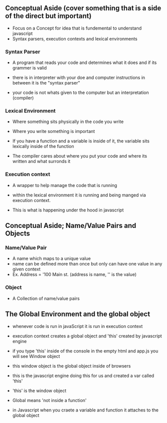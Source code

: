 ## Conceptual Aside (cover something that is a side of the direct but important)

- Focus on a Concept for idea that is fundemental to understand javascript
- Syntax parsers, execution contexts and lexical environments

### Syntax Parser

- A program that reads your code and determines what it does and if its grammer is valid

- there is in interpreter with your doe and computer instructions in between it is the "syntax parser"
- your code is not whats given to the computer but an interpretation (compiler)

### Lexical Environment

- Where something sits physically in the code you write
- Where you write something is important

- If you have a function and a variable is inside of it,  the variable sits lexically inside of the function
- The compiler cares about where you put your code and where its written and what surronds it

### Execution context

- A wrapper to help manage the code that is running
- within the lexical environment it is running and being manged via execution context. 

- This is what is happening under the hood in javascript

## Conceptual Aside; Name/Value Pairs and Objects

### Name/Value Pair

- A name which maps to a unique value
- name can be defined more than once but only can have one value in any given context
- Ex. Address = '100 Main st. (address is name, '' is the value)

### Object

- A Collection of name/value pairs

## The Global Environment and the global object

- whenever code is run in javaScript it is run in execution context
- execution context creates a global object and 'this' created by javascript engine

- if you type 'this' inside of the console in the empty html and app.js you will see Window object
- this window object is the global object inside of browsers
- this is the javascript engine doing this for us and created a var called 'this'
- 'this' is the window object

- Global means 'not inside a function'
- in Javascript when you craete a variable and function it attaches to the global object